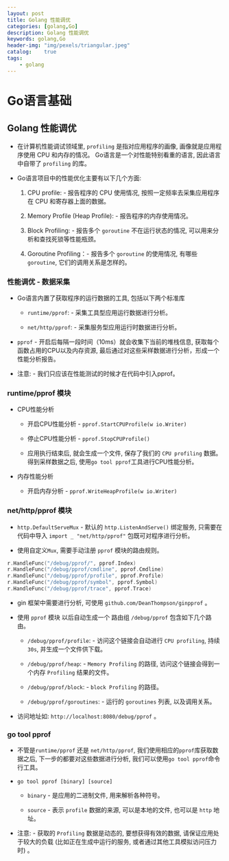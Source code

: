 ```yaml
---
layout: post
title: Golang 性能调优
categories: [golang,Go]
description: Golang 性能调优
keywords: golang,Go
header-img: "img/pexels/triangular.jpeg"
catalog:    true
tags:
    - golang
---
```


# Go语言基础

## Golang 性能调优

* 在计算机性能调试领域里, `profiling` 是指对应用程序的画像, 画像就是应用程序使用 CPU 和内存的情况。 Go语言是一个对性能特别看重的语言, 因此语言中自带了 `profiling` 的库。 

* Go语言项目中的性能优化主要有以下几个方面:

  1. CPU profile: - 报告程序的 CPU 使用情况, 按照一定频率去采集应用程序在 CPU 和寄存器上面的数据。

  2. Memory Profile (Heap Profile): - 报告程序的内存使用情况。

  3. Block Profiling: - 报告多个 `goroutine` 不在运行状态的情况, 可以用来分析和查找死锁等性能瓶颈。 

  4. Goroutine Profiling：- 报告多个 `goroutine` 的使用情况, 有哪些 `goroutine`, 它们的调用关系是怎样的。



### 性能调优 - 数据采集

* Go语言内置了获取程序的运行数据的工具, 包括以下两个标准库

  * `runtime/pprof`: - 采集工具型应用运行数据进行分析。

  * `net/http/pprof`: - 采集服务型应用运行时数据进行分析。


* `pprof` - 开启后每隔一段时间（10ms）就会收集下当前的堆栈信息, 获取每个函数占用的CPU以及内存资源, 最后通过对这些采样数据进行分析，形成一个性能分析报告。

* 注意: -  我们只应该在性能测试的时候才在代码中引入pprof。



### runtime/pprof 模块


* CPU性能分析

  * 开启CPU性能分析 - `pprof.StartCPUProfile(w io.Writer)` 

  * 停止CPU性能分析 - `pprof.StopCPUProfile()`

  * 应用执行结束后, 就会生成一个文件, 保存了我们的 `CPU profiling` 数据。得到采样数据之后, 使用`go tool pprof`工具进行CPU性能分析。



* 内存性能分析

  * 开启内存分析 - `pprof.WriteHeapProfile(w io.Writer)` 



### net/http/pprof 模块

* `http.DefaultServeMux` - 默认的 `http.ListenAndServe()` 绑定服务, 只需要在代码中导入 `import _ "net/http/pprof"` 包既可对程序进行分析。

*  使用自定义`Mux`, 需要手动注册 `pprof` 模块的路由规则。

```go
r.HandleFunc("/debug/pprof/", pprof.Index)
r.HandleFunc("/debug/pprof/cmdline", pprof.Cmdline)
r.HandleFunc("/debug/pprof/profile", pprof.Profile)
r.HandleFunc("/debug/pprof/symbol", pprof.Symbol)
r.HandleFunc("/debug/pprof/trace", pprof.Trace)
```


* gin 框架中需要进行分析, 可使用 `github.com/DeanThompson/ginpprof` 。


* 使用 `pprof` 模块 以后自动生成一个 路由组 `/debug/pprof` 包含如下几个路由。

  * `/debug/pprof/profile`: - 访问这个链接会自动进行 `CPU profiling`, 持续 `30s`, 并生成一个文件供下载。

  * `/debug/pprof/heap`: -  `Memory Profiling` 的路径, 访问这个链接会得到一个内存 `Profiling` 结果的文件。

  * `/debug/pprof/block`: - `block Profiling` 的路径。

  * `/debug/pprof/goroutines`: - 运行的 `goroutines` 列表, 以及调用关系。

* 访问地址如: `http://localhost:8080/debug/pprof` 。



### go tool pprof

* 不管是`runtime/pprof` 还是 `net/http/pprof`, 我们使用相应的`pprof`库获取数据之后, 下一步的都要对这些数据进行分析, 我们可以使用`go tool pprof`命令行工具。

* `go tool pprof [binary] [source]`

  * `binary` - 是应用的二进制文件, 用来解析各种符号。

  * `source` - 表示 `profile` 数据的来源, 可以是本地的文件, 也可以是 `http` 地址。


* 注意:  - 获取的 `Profiling` 数据是动态的, 要想获得有效的数据,  请保证应用处于较大的负载 (比如正在生成中运行的服务, 或者通过其他工具模拟访问压力时) 。


